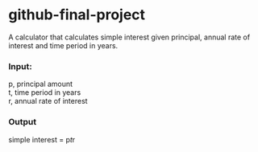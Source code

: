 # github-final-project

A calculator that calculates simple interest given principal, annual rate of interest and time period in years.
### Input:
   p, principal amount  
   t, time period in years  
   r, annual rate of interest  
### Output
   simple interest = p*t*r
